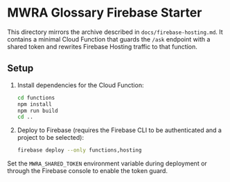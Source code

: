 # MWRA Glossary Firebase Starter

This directory mirrors the archive described in `docs/firebase-hosting.md`. It contains a minimal Cloud Function that guards the
`/ask` endpoint with a shared token and rewrites Firebase Hosting traffic to that function.

## Setup

1. Install dependencies for the Cloud Function:

   ```bash
   cd functions
   npm install
   npm run build
   cd ..
   ```

2. Deploy to Firebase (requires the Firebase CLI to be authenticated and a project to be selected):

   ```bash
   firebase deploy --only functions,hosting
   ```

Set the `MWRA_SHARED_TOKEN` environment variable during deployment or through the Firebase console to enable the token guard.
